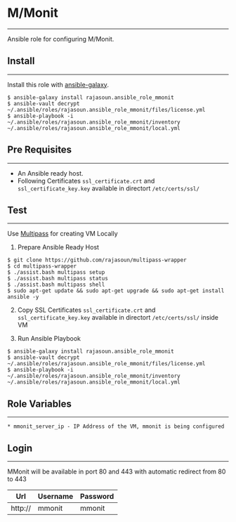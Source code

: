 # M/Monit
-------

Ansible role for configuring M/Monit. 


## Install
-------
Install this role with [ansible-galaxy](https://galaxy.ansible.com/rajasoun/ansible_role_monit).

```shell
$ ansible-galaxy install rajasoun.ansible_role_mmonit
$ ansible-vault decrypt ~/.ansible/roles/rajasoun.ansible_role_mmonit/files/license.yml
$ ansible-playbook -i ~/.ansible/roles/rajasoun.ansible_role_mmonit/inventory ~/.ansible/roles/rajasoun.ansible_role_mmonit/local.yml
```

## Pre Requisites
------------

* An Ansible ready host.
* Following Certificates `ssl_certificate.crt` and `ssl_certificate_key.key` available in directort `/etc/certs/ssl/`


## Test
------------

Use [Multipass](https://multipass.run/) for creating VM Locally

1. Prepare Ansible Ready Host
```
$ git clone https://github.com/rajasoun/multipass-wrapper
$ cd multipass-wrapper
$ ./assist.bash multipass setup
$ ./assist.bash multipass status
$ ./assist.bash multipass shell
$ sudo apt-get update && sudo apt-get upgrade && sudo apt-get install ansible -y
```

2. Copy SSL Certificates `ssl_certificate.crt` and `ssl_certificate_key.key` available in directort `/etc/certs/ssl/` inside VM

3. Run Ansible Playbook 

```
$ ansible-galaxy install rajasoun.ansible_role_mmonit
$ ansible-vault decrypt ~/.ansible/roles/rajasoun.ansible_role_mmonit/files/license.yml
$ ansible-playbook -i ~/.ansible/roles/rajasoun.ansible_role_mmonit/inventory ~/.ansible/roles/rajasoun.ansible_role_mmonit/local.yml

```

## Role Variables
--------------
    * mmonit_server_ip - IP Address of the VM, mmonit is being configured

## Login
--------------

MMonit will be available in port 80 and 443 with automatic redirect from 80 to 443

| Url | Username | Password |
|--- |--- |--- |
| http://<server-name> | mmonit | mmonit |

